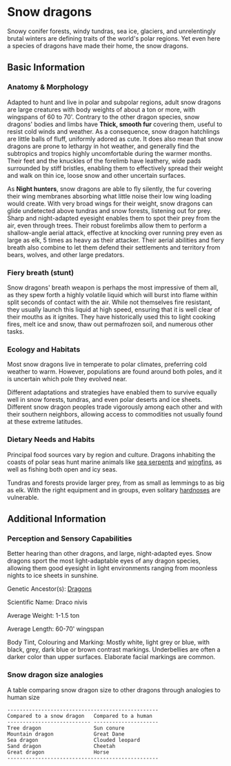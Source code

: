 Snow dragons
============

Snowy conifer forests, windy tundras, sea ice, glaciers, and unrelentingly brutal winters are defining traits of the world's polar regions. Yet even here a species of dragons have made their home, the snow dragons.

Basic Information
-----------------

### Anatomy & Morphology

Adapted to hunt and live in polar and subpolar regions, adult snow dragons are large creatures with body weights of about a ton or more, with wingspans of 60 to 70'. Contrary to the other dragon species, snow dragons' bodies and limbs have **Thick, smooth fur** covering them, useful to resist cold winds and weather. As a consequence, snow dragon hatchlings are little balls of fluff, uniformly adored as cute. It does also mean that snow dragons are prone to lethargy in hot weather, and generally find the subtropics and tropics highly uncomfortable during the warmer months. Their feet and the knuckles of the forelimb have leathery, wide pads surrounded by stiff bristles, enabling them to effectively spread their weight and walk on thin ice, loose snow and other uncertain surfaces.

As **Night hunters**, snow dragons are able to fly silently, the fur covering their wing membranes absorbing what little noise their low wing loading would create. With very broad wings for their weight, snow dragons can glide undetected above tundras and snow forests, listening out for prey. Sharp and night-adapted eyesight enables them to spot their prey from the air, even through trees. Their robust forelimbs allow them to perform a shallow-angle aerial attack, effective at knocking over running prey even as large as elk, 5 times as heavy as their attacker. Their aerial abilities and fiery breath also combine to let them defend their settlements and territory from bears, wolves, and other large predators.

### Fiery breath (stunt)

Snow dragons' breath weapon is perhaps the most impressive of them all, as they spew forth a highly volatile liquid which will burst into flame within split seconds of contact with the air. While not themselves fire resistant, they usually launch this liquid at high speed, ensuring that it is well clear of their mouths as it ignites. They have historically used this to light cooking fires, melt ice and snow, thaw out permafrozen soil, and numerous other tasks.

### Ecology and Habitats

Most snow dragons live in temperate to polar climates, preferring cold weather to warm. However, populations are found around both poles, and it is uncertain which pole they evolved near.

Different adaptations and strategies have enabled them to survive equally well in snow forests, tundras, and even polar deserts and ice sheets. Different snow dragon peoples trade vigorously among each other and with their southern neighbors, allowing access to commodities not usually found at these extreme latitudes.

### Dietary Needs and Habits

Principal food sources vary by region and culture. Dragons inhabiting the coasts of polar seas hunt marine animals like [sea serpents](sea-serpents-article) and [wingfins](wingfins-article), as well as fishing both open and icy seas.

Tundras and forests provide larger prey, from as small as lemmings to as big as elk. With the right equipment and in groups, even solitary [hardnoses](skithas-article) are vulnerable.

Additional Information
----------------------

### Perception and Sensory Capabilities

Better hearing than other dragons, and large, night-adapted eyes. Snow dragons sport the most light-adaptable eyes of any dragon species, allowing them good eyesight in light environments ranging from moonless nights to ice sheets in sunshine.

Genetic Ancestor(s):
 [Dragons](dragons-article)

Scientific Name:   Draco nivis

Average Weight:   1-1.5 ton

Average Length:   60-70' wingspan

Body Tint, Colouring and Marking: Mostly white, light grey or blue, with black, grey, dark blue or brown contrast markings. Underbellies are often a darker color than upper surfaces. Elaborate facial markings are common.

### Snow dragon size analogies

A table comparing snow dragon size to other dragons through analogies to human size

    -------------------------------------------------
    Compared to a snow dragon   Compared to a human
    --------------------------- ---------------------
    Tree dragon                 Sun conure
    Mountain dragon             Great Dane
    Sea dragon                  Clouded leopard
    Sand dragon                 Cheetah
    Great dragon                Horse
    -------------------------------------------------
